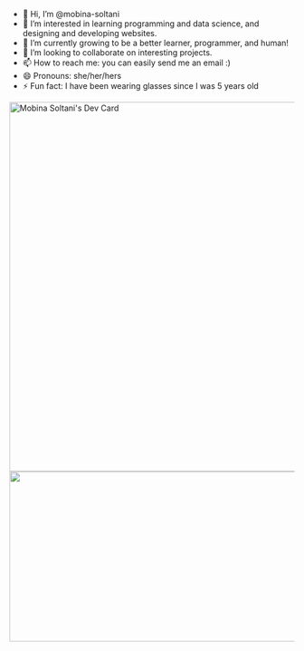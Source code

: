 - 👋 Hi, I’m @mobina-soltani
- 👀 I’m interested in learning programming and data science, and designing and developing websites.
- 🌱 I’m currently growing to be a better learner, programmer, and human!
- 💞️ I’m looking to collaborate on interesting projects.
- 📫 How to reach me: you can easily send me an email :)
- 😄 Pronouns: she/her/hers
- ⚡ Fun fact: I have been wearing glasses since I was 5 years old

<!---
mobina-soltani/mobina-soltani is a ✨ special ✨ repository because its `README.md` (this file) appears on your GitHub profile.
You can click the Preview link to take a look at your changes.
--->
<a href="https://app.daily.dev/mobinasoltani"><img src="https://api.daily.dev/devcards/v2/QduSJ5X4A9fssChOsDsEY.png?type=wide&r=2m2" width="652" alt="Mobina Soltani's Dev Card"/></a>
<a href="https://github.com/devxb/gitanimals">
<img
  src="https://render.gitanimals.org/farms/mobina-soltani"
  width="600"
  height="300"
/>
</a>
